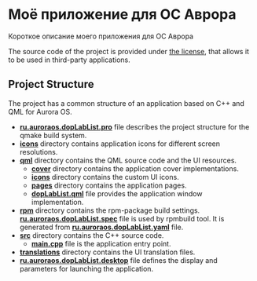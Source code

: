 # Моё приложение для ОС Аврора

Короткое описание моего приложения для ОС Аврора

The source code of the project is provided under
[the license](LICENSE.BSD-3-CLAUSE.md),
that allows it to be used in third-party applications.

## Project Structure

The project has a common structure
of an application based on C++ and QML for Aurora OS.

* **[ru.auroraos.dopLabList.pro](ru.auroraos.dopLabList.pro)** file
  describes the project structure for the qmake build system.
* **[icons](icons)** directory contains application icons for different screen resolutions.
* **[qml](qml)** directory contains the QML source code and the UI resources.
  * **[cover](qml/cover)** directory contains the application cover implementations.
  * **[icons](qml/icons)** directory contains the custom UI icons.
  * **[pages](qml/pages)** directory contains the application pages.
  * **[dopLabList.qml](qml/dopLabList.qml)** file
    provides the application window implementation.
* **[rpm](rpm)** directory contains the rpm-package build settings.
  **[ru.auroraos.dopLabList.spec](rpm/ru.auroraos.dopLabList.spec)** file is used by rpmbuild tool.
  It is generated from **[ru.auroraos.dopLabList.yaml](rpm/ru.auroraos.dopLabList.yaml)** file.
* **[src](src)** directory contains the C++ source code.
  * **[main.cpp](src/main.cpp)** file is the application entry point.
* **[translations](translations)** directory contains the UI translation files.
* **[ru.auroraos.dopLabList.desktop](ru.auroraos.dopLabList.desktop)** file
  defines the display and parameters for launching the application.